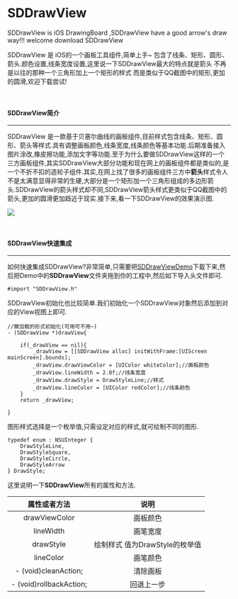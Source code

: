 # SDDrawView
SDDrawView is iOS DrawingBoard ,SDDrawView have a good arrow's draw way!!! welcome download SDDrawView

SDDrawView 是 iOS的一个画板工具组件,简单上手~ 包含了线条、矩形、圆形、箭头.颜色设置,线条宽度设置,这里说一下SDDrawView最大的特点就是箭头 不再是以往的那种一个三角形加上一个矩形的样式 而是类似于QQ截图中的矩形,更加的圆滑,欢迎下载尝试!

<br>

#### SDDrawView简介
***
SDDrawView 是一款基于贝塞尔曲线的画板组件,目前样式包含线条、矩形、圆形、箭头等样式.具有调整画板颜色,线条宽度,线条颜色等基本功能.后期准备接入图片涂改,橡皮擦功能,添加文字等功能.至于为什么要做SDDrawView这样的一个三方画板组件,其实SDDrawView大部分功能和现在网上的画板组件都是类似的,是一个不折不扣的造轮子组件.其实,在网上找了很多的画板组件三方中**箭头**样式令人不是太满意显得非常的生硬,大部分是一个矩形加一个三角形组成的多边形箭头.SDDrawView的箭头样式却不同,SDDrawView箭头样式更类似于QQ截图中的箭头,更加的圆滑更加趋近于现实.接下来,看一下SDDrawView的效果演示图.

![](https://upload-images.jianshu.io/upload_images/1396375-3b48f2d68c5a9301.png?imageMogr2/auto-orient/strip%7CimageView2/2/w/1240)


<br>

#### SDDrawView快速集成
***
如何快速集成SDDrawView?非常简单,只需要把[SDDrawViewDemo](https://github.com/wang82426107/SDDrawView)下载下来,然后把Demo中的**SDDrawView**文件夹拖到你的工程中,然后如下导入头文件即可.
```
#import "SDDrawView.h"
```
SDDrawView初始化也比较简单.我们初始化一个SDDrawView对象然后添加到对应的View视图上即可.
```
//懒加载的形式初始化(可用可不用~)
- (SDDrawView *)drawView{
    
    if(_drawView == nil){
        _drawView = [[SDDrawView alloc] initWithFrame:[UIScreen mainScreen].bounds];
        _drawView.drawViewColor = [UIColor whiteColor];//画板颜色
        _drawView.lineWidth = 2.0f;//线条宽度
        _drawView.drawStyle = DrawStyleLine;//样式
        _drawView.lineColor = [UIColor redColor];//线条颜色
    }
    return _drawView;
    
}
```
图形样式选择是一个枚举值,只需设定对应的样式,就可绘制不同的图形.
```
typedef enum : NSUInteger {
    DrawStyleLine,
    DrawStyleSquare,
    DrawStyleCircle,
    DrawStyleArrow
} DrawStyle;
```

这里说明一下**SDDrawView**所有的属性和方法.

|属性或者方法|说明|
|:---:|:---:|
|drawViewColor|画板颜色|
|lineWidth|画笔宽度|
|drawStyle|绘制样式 值为DrawStyle的枚举值|
|lineColor|画笔颜色|
|- (void)cleanAction;|清除画板|
|- (void)rollbackAction;|回退上一步|



